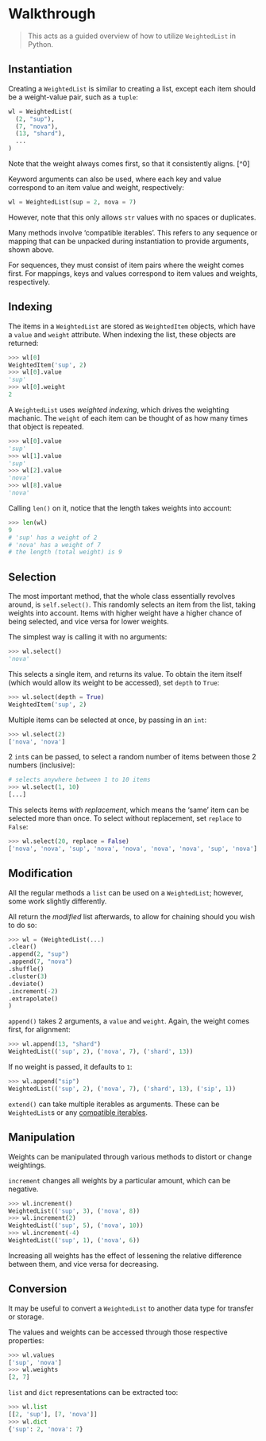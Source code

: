 # Walkthrough

> This acts as a guided overview of how to utilize `WeightedList` in Python.

## Instantiation
Creating a `WeightedList` is similar to creating a list, except each item should be a weight-value pair, such as a `tuple`:

```py
wl = WeightedList(
  (2, "sup"),
  (7, "nova"),
  (13, "shard"),
  ...
)
```

Note that the weight always comes first, so that it consistently aligns. [^0]

Keyword arguments can also be used, where each key and value correspond to an item value and weight, respectively:

```py
wl = WeightedList(sup = 2, nova = 7)
```

However, note that this only allows `str` values with no spaces or duplicates.

Many methods involve ‘compatible iterables’. This refers to any sequence or mapping that can be unpacked during instantiation to provide arguments, shown above.

For sequences, they must consist of item pairs where the weight comes first. For mappings, keys and values correspond to item values and weights, respectively.

## Indexing
The items in a `WeightedList` are stored as `WeightedItem` objects, which have a `value` and `weight` attribute. When indexing the list, these objects are returned:

```py
>>> wl[0]
WeightedItem('sup', 2)
>>> wl[0].value
'sup'
>>> wl[0].weight
2
```

A `WeightedList` uses *weighted indexing*, which drives the weighting machanic. The `weight` of each item can be thought of as how many times that object is repeated.

```py
>>> wl[0].value
'sup'
>>> wl[1].value
'sup'
>>> wl[2].value
'nova'
>>> wl[8].value
'nova'
```

Calling `len()` on it, notice that the length takes weights into account:

```py
>>> len(wl)
9
# 'sup' has a weight of 2
# 'nova' has a weight of 7
# the length (total weight) is 9
```

## Selection
The most important method, that the whole class essentially revolves around, is `self.select()`. This randomly selects an item from the list, taking weights into account. Items with higher weight have a higher chance of being selected, and vice versa for lower weights.

The simplest way is calling it with no arguments:

```py
>>> wl.select()
'nova'
```

This selects a single item, and returns its value. To obtain the item itself (which would allow its weight to be accessed), set `depth` to `True`:

```py
>>> wl.select(depth = True)
WeightedItem('sup', 2)
```

Multiple items can be selected at once, by passing in an `int`:

```py
>>> wl.select(2)
['nova', 'nova']
```

2 `int`s can be passed, to select a random number of items between those 2 numbers (inclusive):

```py
# selects anywhere between 1 to 10 items
>>> wl.select(1, 10)
[...]
```

This selects items *with replacement*, which means the ‘same’ item can be selected more than once. To select without replacement, set `replace` to `False`:

```py
>>> wl.select(20, replace = False)
['nova', 'nova', 'sup', 'nova', 'nova', 'nova', 'nova', 'sup', 'nova']
```

## Modification
All the regular methods a `list` can be used on a `WeightedList`; however, some work slightly differently.

All return the *modified* list afterwards, to allow for chaining should you wish to do so:

```py
>>> wl = (WeightedList(...)
.clear()
.append(2, "sup")
.append(7, "nova")
.shuffle()
.cluster(3)
.deviate()
.increment(-2)
.extrapolate()
)
```

`append()` takes 2 arguments, a `value` and `weight`. Again, the weight comes first, for alignment:

```py
>>> wl.append(13, "shard")
WeightedList(('sup', 2), ('nova', 7), ('shard', 13))
```

If no weight is passed, it defaults to `1`:

```py
>>> wl.append("sip")
WeightedList(('sup', 2), ('nova', 7), ('shard', 13), ('sip', 1))
```

`extend()` can take multiple iterables as arguments. These can be `WeightedList`s or any [compatible iterables](Indexing).

## Manipulation
Weights can be manipulated through various methods to distort or change weightings.

`increment` changes all weights by a particular amount, which can be negative.

```py
>>> wl.increment()
WeightedList(('sup', 3), ('nova', 8))
>>> wl.increment(2)
WeightedList(('sup', 5), ('nova', 10))
>>> wl.increment(-4)
WeightedList(('sup', 1), ('nova', 6))
```

Increasing all weights has the effect of lessening the relative difference between them, and vice versa for decreasing.

## Conversion
It may be useful to convert a `WeightedList` to another data type for transfer or storage.

The values and weights can be accessed through those respective properties:

```py
>>> wl.values
['sup', 'nova']
>>> wl.weights
[2, 7]
```

`list` and `dict` representations can be extracted too:

```py
>>> wl.list
[[2, 'sup'], [7, 'nova']]
>>> wl.dict
{'sup': 2, 'nova': 7}
```
